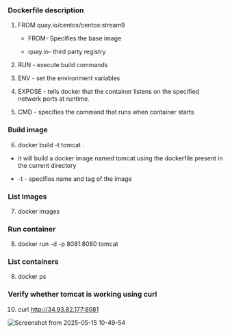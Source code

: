 ### Dockerfile description

1. FROM quay.io/centos/centos:stream9
   
   - FROM- Specifies the base image
   
   - quay.io- third party registry

2. RUN - execute build commands

3. ENV - set the environment variables

4. EXPOSE -  tells docker that the container listens on the specified network ports at runtime. 

5. CMD    - specifies the command that runs when container starts

### Build image

6. docker build -t tomcat .
   
- it will build a  docker image named tomcat using the dockerfile present in the current directory

- -t - specifies name and tag of the image

### List images

7. docker images
   
### Run container

8. docker run -d  -p  8081:8080 tomcat
    
### List containers

9. docker ps
    
### Verify whether tomcat is working using curl

10.  curl http://34.93.82.177:8081

    
![Screenshot from 2025-05-15 10-49-54](https://github.com/user-attachments/assets/f29f952e-60b5-4a86-b550-f6e1d94ec441)

